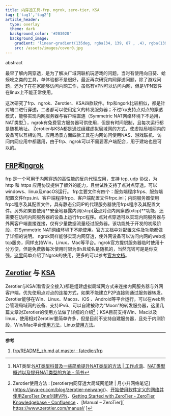 ```yaml
---
title: 内穿透工具-frp、ngrok、zero-tier、KSA
tag: ['tag1','tag2']
article_header:
  type: overlay
  theme: dark
  background_color: '#203028'
  background_image:
    gradient: 'linear-gradient(135deg, rgba(34, 139, 87 , .4), rgba(139, 34, 139, .4))'
    src: /assets/images/cover0.jpg
---
```


abstract

<!--more-->
最早了解内网穿透，是为了解决广域网联机玩游戏的问题，当时有使用向日葵、蛤蟆吃之类的工具，单体验都不是很好，最近再次研究内网穿透问题，除了游戏问题，还为了在在家能够访问内网工作，虽然有VPN可以访问内网，但是VPN软件在linux上不能正常使用。

这次研究了frp、ngrok、Zerotier、KSA四款软件。frp和ngork比较相似，都是针对端口进行穿透，二者都可以使用定义的转发服务器；不过frp支持点对点的穿透模式，能够实现内网服务器与客户端直连（Symmetric NAT网络环境下不适用，NAT类型[^1]），ngrok有免费官方服务器可供使用，但是有时间限制，且每次运行都是随机地址。 Zerotier与KSA都是通过组建虚拟局域网的方式，使虚拟局域网内的设备可以互相访问。应用场景方面四款工具在内网访问使用NAS、游戏联机、访问内网应用中都适用，由于frp、ngrok可以不需要客户端配合，用于建站也是可以的。

## [FRP](https://github.com/fatedier/frp)和[ngrok](https://ngrok.com/)

frp 是一个可用于内网穿透的高性能的反向代理应用，支持 tcp, udp 协议，为 http 和 https 应用协议提供了额外的能力，且尝试性支持了点对点穿透。可以windows、linux及macOS运行。
frp主要文件有四个：服务端程序frps、服务端配置文件frps.ini、客户端程序frpc、客户端配置文件frpc.ini；内网服务器使用frpc程序及其配置文件，具有静态公网IP的代理服务器使用frps程序及其配置文件。另外如果要使用**安全地暴露内网(stcp)**及**点对点内网穿透(xtcp)**功能，还需要在访问内网服务器的设备上运行frpc程序。点对点穿透可以实现内网服务器与外网客户端直接连接，仅有少量数据流量经过服务器。该功能处于开发的初级阶段，在Symmetric NAT网络环境下不能使用。[官方文档](https://github.com/fatedier/frp)中对配置文件及功能都做了详细的说明。
ngrok同样能够实现内网穿透，使外网设备可以访问内网的web或tcp服务，同样支持Win，Linux，Mac等平台。ngrok官方提供服务器临时使用十分方便，但是免费版每次使用时限为8h且域名是随机的，当然充钱可是是你变强。[这里](https://juejin.im/post/5b711318e51d4566747de39f)简单介绍了Ngrok的使用，更多的可以参考[官方文档](https://ngrok.com/docs)。


## [Zerotier](https://www.zerotier.com/) 与 [KSA](https://ksa.kanxue.com/)
Zerotier与KSA(看雪安全接入)都是组建虚拟局域网方式来连接内网服务器与外网客户端，优先使用点对点的连接方式，如果不能建立P2P连接则通过服务器转发。
Zerotier能够在Win、Linux、Macos、iOS 、Android等平台运行，可以在web后台管理局域网的设备、支持IPv6、可以自建被称为“Moon”的转发服务器，这里几篇文章对Zerotier的使用方法做了详细的介绍[^2]；KSA目前支持Win、Mac以及linux，使用相对Zerotier要简单许多，但是目前不支持自建服务器，且处于内测阶段，Win/Mac平台[使用方法]( https://ksa.kanxue.com/index-down.htm)，Linux[使用方法](https://bbs.pediy.com/thread-252417.htm)。

---

**参考**

1. [frp/README_zh.md at master · fatedier/frp](https://github.com/fatedier/frp/blob/master/README_zh.md#%E9%85%8D%E7%BD%AE%E6%96%87%E4%BB%B6)  

[^1]:NAT类型:[NAT类型科普及一些简单提升NAT类型的方法 | 工作点滴]( https://www.zjzj.xyz/archives/927/)、[NAT类型概述以及提升NAT类型的方法 - 简书]( https://www.jianshu.com/p/478a4acc9d74) 
[^2]:Zerotier使用方法 :  [zerotier内网穿透大局域网组建 | 月小升网络笔记] (https://java-er.com/blog/zerotier-neiwang/)、[开始使用软件定义的网络并使用ZeroTier One创建VPN]( https://www.howtoing.com/getting-started-software-defined-networking-creating-vpn-zerotier-one)、[Getting Started with ZeroTier - ZeroTier Knowledgebase - Confluence](https://zerotier.atlassian.net/wiki/spaces/SD/pages/8454145/Getting+Started+with+ZeroTier)  、[Manual – ZeroTier][ https://www.zerotier.com/manual/ ]  
